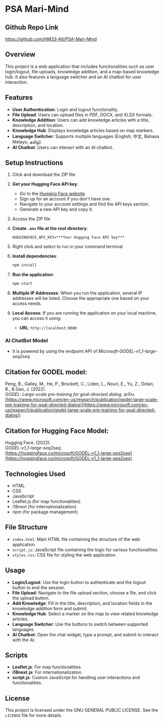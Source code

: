 # PSA Mari-Mind

## Github Repo Link
https://github.com/HM33-Alt/PSA-Mari-Mind 

## Overview
This project is a web application that includes functionalities such as user login/logout, file uploads, knowledge addition, and a map-based knowledge hub. It also features a language switcher and an AI chatbot for user interaction.

## Features
- **User Authentication**: Login and logout functionality.
- **File Upload**: Users can upload files in PDF, DOCX, and XLSX formats.
- **Knowledge Addition**: Users can add knowledge articles with a title, description, and location.
- **Knowledge Hub**: Displays knowledge articles based on map markers.
- **Language Switcher**: Supports multiple languages (English, 中文, Bahasa Melayu, தமிழ்).
- **AI Chatbot**: Users can interact with an AI chatbot.

## Setup Instructions
1. Click and download the ZIP file

2. **Get your Hugging Face API key**:
   - Go to the [Hugging Face website](https://huggingface.co/).
   - Sign up for an account if you don't have one.
   - Navigate to your account settings and find the API keys section.
   - Generate a new API key and copy it.

3. Access the ZIP file
   
4. **Create `.env` file at the root directory**:
    ```plaintext
    HUGGINGFACE_API_KEY=***Your Hugging Face API key***
    ```
5. Right click and select to run in your command terminal
   
6. **Install dependencies**:
    ```sh
    npm install
    ```
7. **Run the application**:
    ```sh
    npm start
    ```
8. **Multiple IP Addresses**: When you run the application, several IP addresses will be listed. Choose the appropriate one based on your access needs.

9. **Local Access**: If you are running the application on your local machine, you can access it using:
   - **URL**: `http://localhost:8080`

### AI ChatBot Model
- It is powered by using the endpoint API of *Microsoft-GODEL-v1_1-large-seq2seq*

## Citation for GODEL model:
Peng, B., Galley, M., He, P., Brockett, C., Liden, L., Nouri, E., Yu, Z., Dolan, B., & Gao, J. (2022).  
*GODEL: Large-scale pre-training for goal-directed dialog*. arXiv.  
[https://www.microsoft.com/en-us/research/publication/godel-large-scale-pre-training-for-goal-directed-dialog/](https://www.microsoft.com/en-us/research/publication/godel-large-scale-pre-training-for-goal-directed-dialog/)

## Citation for Hugging Face Model:
Hugging Face. (2022).  
*GODEL-v1_1-large-seq2seq*.  
[https://huggingface.co/microsoft/GODEL-v1_1-large-seq2seq](https://huggingface.co/microsoft/GODEL-v1_1-large-seq2seq)

## Technologies Used
- HTML
- CSS
- JavaScript
- Leaflet.js (for map functionalities)
- i18next (for internationalization)
- npm (for package management)

## File Structure
- `index.html`: Main HTML file containing the structure of the web application.
- `script.js`: JavaScript file containing the logic for various functionalities.
- `styles.css`: CSS file for styling the web application.

## Usage
- **Login/Logout**: Use the login button to authenticate and the logout button to end the session.
- **File Upload**: Navigate to the file upload section, choose a file, and click the upload button.
- **Add Knowledge**: Fill in the title, description, and location fields in the knowledge addition form and submit.
- **Knowledge Hub**: Select a marker on the map to view related knowledge articles.
- **Language Switcher**: Use the buttons to switch between supported languages.
- **AI Chatbot**: Open the chat widget, type a prompt, and submit to interact with the AI.

## Scripts
- **Leaflet.js**: For map functionalities.
- **i18next.js**: For internationalization.
- **script.js**: Custom JavaScript for handling user interactions and functionalities.

## License
This project is licensed under the GNU GENERAL PUBLIC LICENSE. See the `LICENSE` file for more details.

